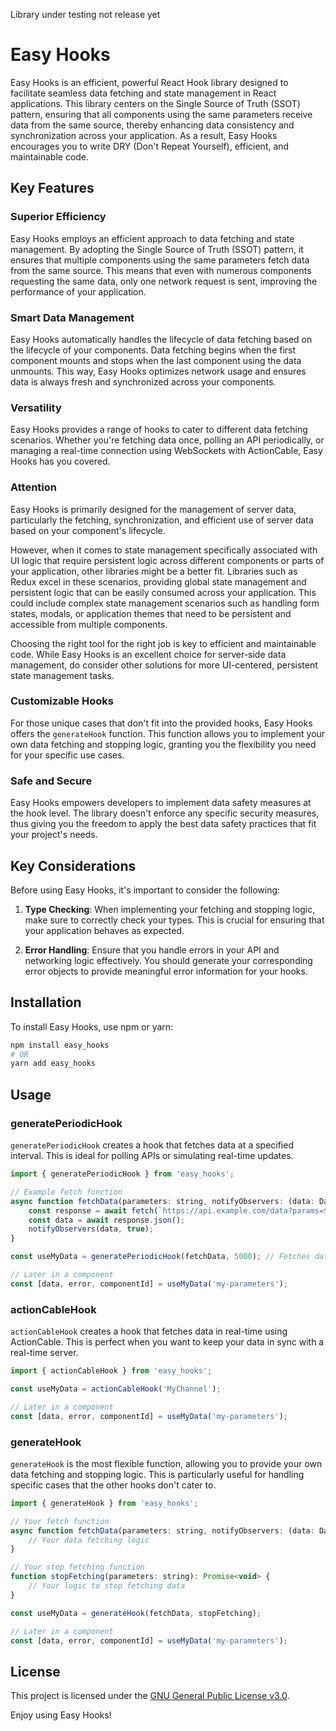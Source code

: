 Library under testing not release yet 

# Easy Hooks

Easy Hooks is an efficient, powerful React Hook library designed to facilitate seamless data fetching and state management in React applications. This library centers on the Single Source of Truth (SSOT) pattern, ensuring that all components using the same parameters receive data from the same source, thereby enhancing data consistency and synchronization across your application. As a result, Easy Hooks encourages you to write DRY (Don't Repeat Yourself), efficient, and maintainable code.

## Key Features

### Superior Efficiency

Easy Hooks employs an efficient approach to data fetching and state management. By adopting the Single Source of Truth (SSOT) pattern, it ensures that multiple components using the same parameters fetch data from the same source. This means that even with numerous components requesting the same data, only one network request is sent, improving the performance of your application.

### Smart Data Management

Easy Hooks automatically handles the lifecycle of data fetching based on the lifecycle of your components. Data fetching begins when the first component mounts and stops when the last component using the data unmounts. This way, Easy Hooks optimizes network usage and ensures data is always fresh and synchronized across your components.

### Versatility

Easy Hooks provides a range of hooks to cater to different data fetching scenarios. Whether you're fetching data once, polling an API periodically, or managing a real-time connection using WebSockets with ActionCable, Easy Hooks has you covered.

### Attention

Easy Hooks is primarily designed for the management of server data, particularly the fetching, synchronization, and efficient use of server data based on your component's lifecycle.

However, when it comes to state management specifically associated with UI logic that require persistent logic across different components or parts of your application, other libraries might be a better fit. Libraries such as Redux excel in these scenarios, providing global state management and persistent logic that can be easily consumed across your application. This could include complex state management scenarios such as handling form states, modals, or application themes that need to be persistent and accessible from multiple components.

Choosing the right tool for the right job is key to efficient and maintainable code. While Easy Hooks is an excellent choice for server-side data management, do consider other solutions for more UI-centered, persistent state management tasks.


### Customizable Hooks

For those unique cases that don't fit into the provided hooks, Easy Hooks offers the `generateHook` function. This function allows you to implement your own data fetching and stopping logic, granting you the flexibility you need for your specific use cases.

### Safe and Secure

Easy Hooks empowers developers to implement data safety measures at the hook level. The library doesn't enforce any specific security measures, thus giving you the freedom to apply the best data safety practices that fit your project's needs.

## Key Considerations

Before using Easy Hooks, it's important to consider the following:

1. **Type Checking**: When implementing your fetching and stopping logic, make sure to correctly check your types. This is crucial for ensuring that your application behaves as expected.

2. **Error Handling**: Ensure that you handle errors in your API and networking logic effectively. You should generate your corresponding error objects to provide meaningful error information for your hooks.

## Installation

To install Easy Hooks, use npm or yarn:

```bash
npm install easy_hooks
# OR
yarn add easy_hooks
```

## Usage

### generatePeriodicHook

`generatePeriodicHook` creates a hook that fetches data at a specified interval. This is ideal for polling APIs or simulating real-time updates.

```jsx
import { generatePeriodicHook } from 'easy_hooks';

// Example fetch function
async function fetchData(parameters: string, notifyObservers: (data: Data | ErrorData, isData: boolean) => void): Promise<void> {
    const response = await fetch(`https://api.example.com/data?params=${parameters}`);
    const data = await response.json();
    notifyObservers(data, true);
}

const useMyData = generatePeriodicHook(fetchData, 5000); // Fetches data every 5 seconds

// Later in a component
const [data, error, componentId] = useMyData('my-parameters');
```

### actionCableHook

`actionCableHook` creates a hook that fetches data in real-time using ActionCable. This is perfect when you want to keep your data in sync with a real-time server.

```jsx
import { actionCableHook } from 'easy_hooks';

const useMyData = actionCableHook('MyChannel');

// Later in a component
const [data, error, componentId] = useMyData('my-parameters');
```

### generateHook

`generateHook` is the most flexible function, allowing you to provide your own data fetching and stopping logic. This is particularly useful for handling specific cases that the other hooks don't cater to.

```jsx
import { generateHook } from 'easy_hooks';

// Your fetch function
async function fetchData(parameters: string, notifyObservers: (data: Data | ErrorData, isData: boolean) => void): Promise<void> {
    // Your data fetching logic
}

// Your stop fetching function
function stopFetching(parameters: string): Promise<void> {
    // Your logic to stop fetching data
}

const useMyData = generateHook(fetchData, stopFetching);

// Later in a component
const [data, error, componentId] = useMyData('my-parameters');
```

## License

This project is licensed under the [GNU General Public License v3.0](LICENSE).

Enjoy using Easy Hooks!